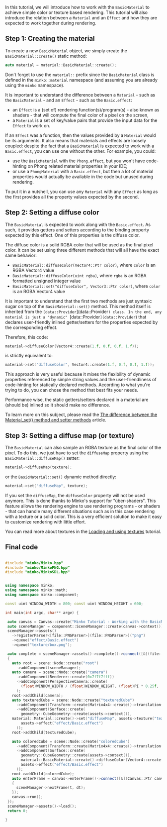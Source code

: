 In this tutorial, we will introduce how to work with the `BasicMaterial` to achieve simple color or texture based rendering. This tutorial will also introduce the relation between a `Material` and an `Effect` and how they are expected to work together during rendering.

Step 1: Creating the material
-----------------------------

To create a new `BasicMaterial` object, we simply create the `BasicMaterial::create()` static method:


```cpp
auto material = material::BasicMaterial::create(); 
```


Don't forget to use the `material::` prefix since the `BasicMaterial` class is defined in the `minko::material` namespace (and assuming you are already using the `minko` namespace).

It is important to understand the difference between a `Material` - such as the `BasicMaterial` - and an `Effect` - such as the `Basic.effect`:

-   an `Effect` is a (set of) rendering function(s)/program(s) - also known as shaders - that will compute the final color of a pixel on the screen,
-   a `Material` is a set of key/value pairs that provide the input data for the `Effect` to work on.

If an `Effect` was a function, then the values provided by a `Material` would be its arguments. It also means that materials and effects are loosely coupled: despite the fact that a `BasicMaterial` is expected to work with a `Basic.effect`, you can use one without the other. For example, you could:

-   use the `BasicMaterial` with the `Phong.effect`, but you won't have code-hinting on Phong related material properties in your IDE;
-   or use a `PhongMaterial` with a `Basic.effect`, but then a lot of material properties would actually be available in the code but unused during rendering.

To put it in a nutshell, you can use any `Material` with any `Effect` as long as the first provides all the property values expected by the second.

Step 2: Setting a diffuse color
-------------------------------

The `BasicMaterial` is expected to work along with the `Basic.effect`. As such, it provides getters and setters according to the binding property expected by this effect. One of this properties is the diffuse color.

The diffuse color is a solid RGBA color that will be used as the final pixel color. It can be set using three different methods that will all have the exact same behavior:

-   `BasicMaterial::diffuseColor(Vector4::Ptr color)`, where `color` is an RGBA Vector4 value
-   `BasicMaterial::diffuseColor(uint rgba)`, where `rgba` is an RGBA formatted unsigned integer value
-   `BasicMaterial::set("diffuseColor", Vector3::Ptr color)`, where `color` is an RGBA Vector4 value

It is important to understand that the first two methods are just syntaxic sugar on top of the `BasicMaterial::set()` method. This method itself is inherited from the `[data::Provider`](data::Provider`) class. In the end, any material is just a "dynamic" `[data::Provider`](data::Provider`) that declares user-friendly inlined getter/setters for the properties expected by the corresponding effect.

Therefore, this code:


```cpp
material->diffuseColor(Vector4::create(1.f, 0.f, 0.f, 1.f)); 
```


is strictly equivalent to:


```cpp
material->set("diffuseColor", Vector4::create(1.f, 0.f, 0.f, 1.f)); 
```


This approach is very useful because it mixes the flexibility of dynamic properties referenced by simple string values and the user-friendliness of code-hinting for statically declared methods. According to what you're trying to do, you can chose the method that best fits your needs.

Performance wise, the static getters/setters declared in a material are (should be) inlined so it should make no difference.

To learn more on this subject, please read the [The difference between the Material_set() method and setter methods](The_difference_between_the_Material_set()_method_and_setter_methods.md) article.

Step 3: Setting a diffuse map (or texture)
------------------------------------------

The `BasicMaterial` can also sample an RGBA texture as the final color of the pixel. To do this, we just have to set the `diffuseMap` property using the `BasicMaterial::diffuseMap()` setter:


```cpp
material->diffuseMap(texture); 
```


or the `BasicMaterial::set()` dynamic method directly:


```cpp
material->set("diffuseMap", texture); 
```


If you set the `diffuseMap`, the `diffuseColor` property will not be used anymore. This is done thanks to Minko's support for "über-shaders". This feature allows the rendering engine to use rendering programs - or shaders - that can handle many different situations such as in this case rendering with a texture or a solid color. This is a very efficient solution to make it easy to customize rendering with little effort.

You can read more about textures in the [Loading and using textures](Loading_and_using_textures.md) tutorial.

Final code
----------


```cpp

#include "minko/Minko.hpp" 
#include "minko/MinkoPNG.hpp" 
#include "minko/MinkoSDL.hpp"


using namespace minko; 
using namespace minko::math; 
using namespace minko::component;

const uint WINDOW_WIDTH = 800; const uint WINDOW_HEIGHT = 600;

int main(int argc, char** argv) {

 auto canvas = Canvas::create("Minko Tutorial - Working with the BasicMaterial", WINDOW_WIDTH, WINDOW_HEIGHT);
 auto sceneManager = component::SceneManager::create(canvas->context());
 sceneManager->assets()
   ->registerParser<[file::PNGParser>](file::PNGParser>)("png")
   ->queue("effect/Basic.effect")
   ->queue("texture/box.png");

 auto complete = sceneManager->assets()->complete()->connect([&](file::AssetLibrary::Ptr assets)
 {
   auto root = scene::Node::create("root")
     ->addComponent(sceneManager);
   auto camera = scene::Node::create("camera")
     ->addComponent(Renderer::create(0x7f7f7fff))
     ->addComponent(PerspectiveCamera::create(
       (float)WINDOW_WIDTH / (float)WINDOW_HEIGHT, (float)PI * 0.25f, .1f, 1000.f)
     );
   root->addChild(camera);
   auto texturedCube = scene::Node::create("texturedCube")
     ->addComponent(Transform::create(Matrix4x4::create()->translation(-2.f, 0.f, -5.f)))
     ->addComponent(Surface::create(
       geometry::CubeGeometry::create(assets->context()),
   material::Material::create()->set("diffuseMap", assets->texture("texture/box.png")),
       assets->effect("effect/Basic.effect")
     ));
   root->addChild(texturedCube);

   auto coloredCube = scene::Node::create("coloredCube")
     ->addComponent(Transform::create(Matrix4x4::create()->translation(2.f, 0.f, -5.f)))
     ->addComponent(Surface::create(
       geometry::CubeGeometry::create(assets->context()),
       material::BasicMaterial::create()->diffuseColor(Vector4::create(0.f, 0.f, 1.f, 1.f)),
       assets->effect("effect/Basic.effect")
     ));
   root->addChild(coloredCube);
   auto enterFrame = canvas->enterFrame()->connect([&](Canvas::Ptr canvas, float t, float dt)
   {
     sceneManager->nextFrame(t, dt);
   });
   canvas->run();
 });
 sceneManager->assets()->load();
 return 0;

} 
```



